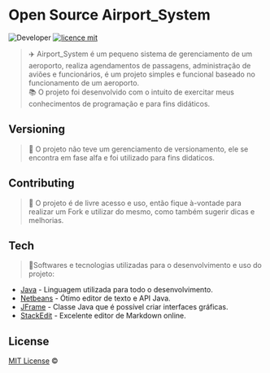 
# Open Source Airport_System
![Developer](https://img.shields.io/badge/GabrielFSSantos-Airport__System-blue)
[![licence mit](https://img.shields.io/github/license/GabrielFSSantos/Airport_System)](https://github.com/GabrielFSSantos/Airport_System/blob/master/LICENSE.md)

> :airplane:  Airport_System é um pequeno sistema de gerenciamento de um aeroporto, realiza agendamentos de 						passagens, administração de aviões e funcionários, é um projeto simples e funcional baseado no funcionamento de um aeroporto. <br>
> :books: O projeto foi desenvolvido com o intuito de exercitar meus conhecimentos de programação e para fins didáticos.

## Versioning
> :flags: O projeto não teve um gerenciamento de versionamento, ele se encontra em fase alfa e foi utilizado para fins didaticos.

## Contributing
> :information_desk_person: O projeto é de livre acesso e uso, então fique à-vontade para realizar um Fork e utilizar do mesmo, como também sugerir dicas e melhorias.

## Tech
> :space_invader:Softwares e tecnologias utilizadas para o desenvolvimento e uso do projeto:

* [Java] - Linguagem utilizada para todo o desenvolvimento.
* [Netbeans] - Ótimo editor de texto e API Java.
* [JFrame] - Classe Java que é possível criar interfaces gráficas.
* [StackEdit] - Excelente editor de Markdown online.

## License
[MIT License](https://github.com/afonsopacifer/open-source-boilerplate/blob/master/LICENSE.md) ©



[Java]: <https://www.java.com/pt_BR/>
[JFrame]: <https://docs.oracle.com/javase/7/docs/api/javax/swing/JFrame.html>
[Netbeans]: <https://netbeans.org/>
[StackEdit]: <https://stackedit.io/>
